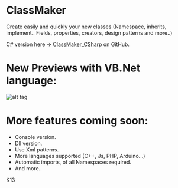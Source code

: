 # ClassMaker
Create easily and quickly your new classes (Namespace, inherits, implement..  Fields, properties, creators, design patterns and more..)

C# version here => [ClassMaker_CSharp](https://github.com/Ketchu13/ClassMaker/tree/CSharp) on GitHub.

# New Previews with VB.Net language:
![alt tag](https://raw.github.com/Ketchu13/ClassMaker/master/Preview_Screens/2015-10-30%2021.42.10.png)

# More features coming soon:
- Console version.
- Dll version.
- Use Xml patterns.
- More languages supported (C++, Js, PHP, Arduino...)
- Automatic imports, of all Namespaces required.
- And more..

K13
